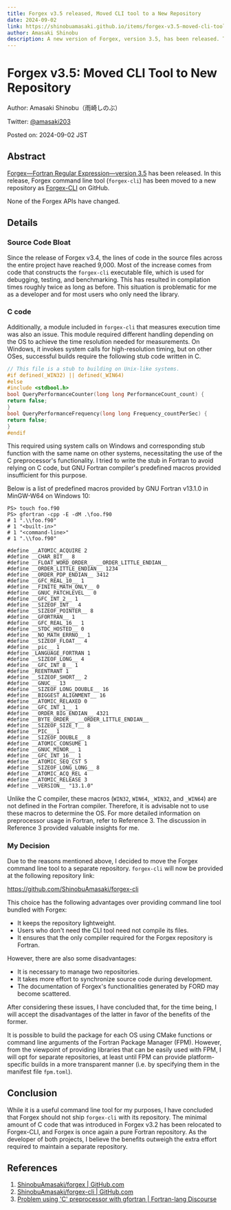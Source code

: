 ```yaml
---
title: Forgex v3.5 released, Moved CLI tool to a New Repository
date: 2024-09-02
link: https://shinobuamasaki.github.io/items/forgex-v3.5-moved-cli-tool-to-separate-repository.html
author: Amasaki Shinobu
description: A new version of Forgex, version 3.5, has been released. The command line tools provided in v3.2 and later have been moved to a separate repository starting with this version.
---
```

# Forgex v3.5: Moved CLI Tool to New Repository

Author: Amasaki Shinobu（雨崎しのぶ）

Twitter: [@amasaki203](https://x.com/amasaki203)

Posted on: 2024-09-02 JST

## Abstract

[Forgex—Fortran Regular Expression—version 3.5]() has been released. In this release, Forgex command line tool (`forgex-cli`) has been moved to a new repository as [Forgex-CLI]() on GitHub.

None of the Forgex APIs have changed.

## Details

### Source Code Bloat

Since the release of Forgex v3.4, the lines of code in the source files across the entire project have reached 9,000. Most of the increase comes from code that constructs the `forgex-cli` executable file, which is used for debugging, testing, and benchmarking. This has resulted in compilation times roughly twice as long as before. This situation is problematic for me as a developer and for most users who only need the library.

### C code

Additionally, a module included in `forgex-cli` that measures execution time was also an issue. This module required different handling depending on the OS to achieve the time resolution needed for measurements. On Windows, it invokes system calls for high-resolution timing, but on other OSes, successful builds require the following stub code written in C.

```c
// This file is a stub to building on Unix-like systems.
#if defined(_WIN32) || defined(_WIN64)
#else
#include <stdbool.h>
bool QueryPerformanceCounter(long long PerformanceCount_count) {
return false;
}
bool QueryPerformanceFrequency(long long Frequency_countPerSec) {
return false;
}
#endif
```
This required using system calls on Windows and corresponding stub function with the same name on other systems, necessitating the use of the C preprocessor's functionality. I tried to write the stub in Fortran to avoid relying on C code, but GNU Fortran compiler's predefined macros provided insufficient for this purpose.

Below is a list of predefined macros provided by GNU Fortran v13.1.0 in MinGW-W64 on Windows 10:

 ```
PS> touch foo.f90
PS> gfortran -cpp -E -dM .\foo.f90
# 1 ".\\foo.f90"
# 1 "<built-in>"
# 1 "<command-line>"
# 1 ".\\foo.f90"

#define __ATOMIC_ACQUIRE 2
#define __CHAR_BIT__ 8
#define __FLOAT_WORD_ORDER__ __ORDER_LITTLE_ENDIAN__
#define __ORDER_LITTLE_ENDIAN__ 1234
#define __ORDER_PDP_ENDIAN__ 3412
#define __GFC_REAL_10__ 1
#define __FINITE_MATH_ONLY__ 0
#define __GNUC_PATCHLEVEL__ 0
#define __GFC_INT_2__ 1
#define __SIZEOF_INT__ 4
#define __SIZEOF_POINTER__ 8
#define __GFORTRAN__ 1
#define __GFC_REAL_16__ 1
#define __STDC_HOSTED__ 0
#define __NO_MATH_ERRNO__ 1
#define __SIZEOF_FLOAT__ 4
#define __pic__ 1
#define _LANGUAGE_FORTRAN 1
#define __SIZEOF_LONG__ 4
#define __GFC_INT_8__ 1
#define _REENTRANT 1
#define __SIZEOF_SHORT__ 2
#define __GNUC__ 13
#define __SIZEOF_LONG_DOUBLE__ 16
#define __BIGGEST_ALIGNMENT__ 16
#define __ATOMIC_RELAXED 0
#define __GFC_INT_1__ 1
#define __ORDER_BIG_ENDIAN__ 4321
#define __BYTE_ORDER__ __ORDER_LITTLE_ENDIAN__
#define __SIZEOF_SIZE_T__ 8
#define __PIC__ 1
#define __SIZEOF_DOUBLE__ 8
#define __ATOMIC_CONSUME 1
#define __GNUC_MINOR__ 1
#define __GFC_INT_16__ 1
#define __ATOMIC_SEQ_CST 5
#define __SIZEOF_LONG_LONG__ 8
#define __ATOMIC_ACQ_REL 4
#define __ATOMIC_RELEASE 3
#define __VERSION__ "13.1.0"
 ```
Unlike the C compiler,  these macros (`WIN32`, `WIN64`, `_WIN32`, and `_WIN64`) are not defined in the Fortran compiler. Therefore, it is advisable not to use these macros to determine the OS. For more detailed information on preprocessor usage in Fortran, refer to Reference 3. The discussion in Reference 3 provided valuable insights for me. 

### My Decision

Due to the reasons mentioned above, I decided to move the Forgex command line tool to a separate repository.  `forgex-cli` will now be provided at the following repository link:

https://github.com/ShinobuAmasaki/forgex-cli

This choice has the following advantages over providing command line tool bundled with Forgex:

- It keeps the repository lightweight.
- Users who don't need the CLI tool need not compile its files.
- It ensures that the only compiler required for the Forgex repository is Fortran.

However, there are also some disadvantages:

- It is necessary to manage two repositories.
- It takes more effort to synchronize source code during development.
- The documentation of Forgex's functionalities generated by FORD may become scattered.

After considering these issues, I have concluded that, for the time being, I will accept the disadvantages of the latter in favor of the benefits of the former.

It is possible to build the package for each OS using CMake functions or command line arguments of the Fortran Package Manager (FPM).  However, from the viewpoint of providing libraries that can be easily used with FPM, I will opt for separate repositories, at least until FPM can provide platform-specific builds in a more transparent manner (i.e. by specifying them in the manifest file `fpm.toml`).

## Conclusion

While it is a useful command line tool for my purposes, I have concluded that Forgex should not ship `forgex-cli` with its repository. The minimal amount of C code that was introduced in Forgex v3.2 has been relocated to Forgex-CLI, and Forgex is once again a pure Fortran repository. As the developer of both projects, I believe the benefits outweigh the extra effort required to maintain a separate repository.

## References

1. [ShinobuAmasaki/forgex | GitHub.com](https://github.com/ShinobuAmasaki/forgex)
2. [ShinobuAmasaki/forgex-cli | GitHub.com](https://github.com/ShinobuAmasaki/forgex-cli)
3. [Problem using 'C' preprocessor with gfortran | Fortran-lang Discourse](https://fortran-lang.discourse.group/t/problem-using-c-preprocessor-with-gfortran/64?u=amasaki203)
